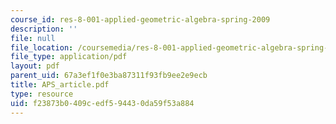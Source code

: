```yaml
---
course_id: res-8-001-applied-geometric-algebra-spring-2009
description: ''
file: null
file_location: /coursemedia/res-8-001-applied-geometric-algebra-spring-2009/f23873b0409cedf594430da59f53a884_APS_article.pdf
file_type: application/pdf
layout: pdf
parent_uid: 67a3ef1f0e3ba87311f93fb9ee2e9ecb
title: APS_article.pdf
type: resource
uid: f23873b0-409c-edf5-9443-0da59f53a884
---
```

